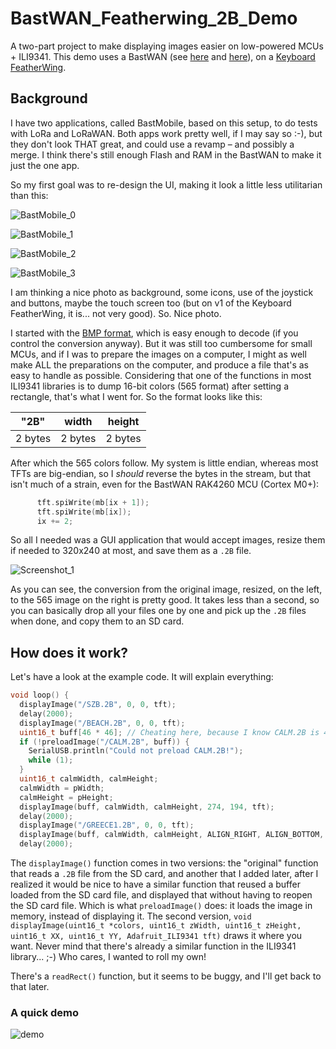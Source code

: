 # BastWAN_Featherwing_2B_Demo

A two-part project to make displaying images easier on low-powered MCUs + ILI9341. This demo uses a BastWAN (see [here](https://electroniccats.com/store/bastwan/) and [here](https://store.rakwireless.com/products/rak3244-bastwan-breakout-board)), on a [Keyboard FeatherWing](https://www.solder.party/docs/keyboard-featherwing/).

## Background

I have two applications, called BastMobile, based on this setup, to do tests with LoRa and LoRaWAN. Both apps work pretty well, if I may say so :-), but they don't look THAT great, and could use a revamp – and possibly a merge. I think there's still enough Flash and RAM in the BastWAN to make it just the one app.

So my first goal was to re-design the UI, making it look a little less utilitarian than this:

![BastMobile_0](assets/BastMobile_0.jpg)

![BastMobile_1](assets/BastMobile_1.jpg)

![BastMobile_2](assets/BastMobile_2.jpg)

![BastMobile_3](assets/BastMobile_3.jpg)

I am thinking a nice photo as background, some icons, use of the joystick and buttons, maybe the touch screen too (but on v1 of the Keyboard FeatherWing, it is... not very good). So. Nice photo.

I started with the [BMP format](https://en.wikipedia.org/wiki/BMP_file_format), which is easy enough to decode (if you control the conversion anyway). But it was still too cumbersome for small MCUs, and if I was to prepare the images on a computer, I might as well make ALL the preparations on the computer, and produce a file that's as easy to handle as possible. Considering that one of the functions in most ILI9341 libraries is to dump 16-bit colors (565 format) after setting a rectangle, that's what I went for. So the format looks like this:

| "2B" | width | height |
|---|---|---|
| 2 bytes | 2 bytes | 2 bytes |

After which the 565 colors follow. My system is little endian, whereas most TFTs are big-endian, so I *should* reverse the bytes in the stream, but that isn't much of a strain, even for the BastWAN RAK4260 MCU (Cortex M0+):

```c
      tft.spiWrite(mb[ix + 1]);
      tft.spiWrite(mb[ix]);
      ix += 2;
```

So all I needed was a GUI application that would accept images, resize them if needed to 320x240 at most, and save them as a `.2B` file.

![Screenshot_1](assets/Screenshot_1.png)

As you can see, the conversion from the original image, resized, on the left, to the 565 image on the right is pretty good. It takes less than a second, so you can basically drop all your files one by one and pick up the `.2B` files when done, and copy them to an SD card.

## How does it work?

Let's have a look at the example code. It will explain everything:

```c
void loop() {
  displayImage("/SZB.2B", 0, 0, tft);
  delay(2000);
  displayImage("/BEACH.2B", 0, 0, tft);
  uint16_t buff[46 * 46]; // Cheating here, because I know CALM.2B is 46 x 46
  if (!preloadImage("/CALM.2B", buff)) {
    SerialUSB.println("Could not preload CALM.2B!");
    while (1);
  }
  uint16_t calmWidth, calmHeight;
  calmWidth = pWidth;
  calmHeight = pHeight;
  displayImage(buff, calmWidth, calmHeight, 274, 194, tft);
  delay(2000);
  displayImage("/GREECE1.2B", 0, 0, tft);
  displayImage(buff, calmWidth, calmHeight, ALIGN_RIGHT, ALIGN_BOTTOM, tft);
  delay(2000);
```

The `displayImage()` function comes in two versions: the "original" function that reads a `.2B` file from the SD card, and another that I added later, after I realized it would be nice to have a similar function that reused a buffer loaded from the SD card file, and displayed that without having to reopen the SD card file. Which is what `preloadImage()` does: it loads the image in memory, instead of displaying it. The second version, `void displayImage(uint16_t *colors, uint16_t zWidth, uint16_t zHeight, uint16_t XX, uint16_t YY, Adafruit_ILI9341 tft)` draws it where you want. Never mind that there's already a similar function in the ILI9341 library... ;-) Who cares, I wanted to roll my own!

There's a `readRect()` function, but it seems to be buggy, and I'll get back to that later.


### A quick demo

![demo](assets/movie.gif)